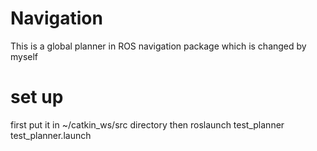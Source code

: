 # Navigation
This is a global planner in ROS navigation package which is changed by myself
# set up
first
put it in ~/catkin_ws/src directory
then
roslaunch test_planner test_planner.launch 

